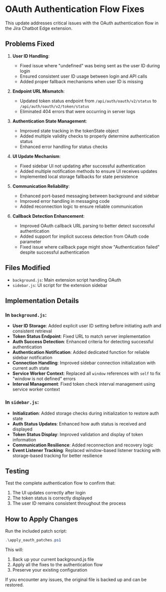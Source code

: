 # OAuth Authentication Flow Fixes

This update addresses critical issues with the OAuth authentication flow in the Jira Chatbot Edge extension.

## Problems Fixed

1. **User ID Handling**:
   - Fixed issue where "undefined" was being sent as the user ID during login
   - Ensured consistent user ID usage between login and API calls
   - Added proper fallback mechanisms when user ID is missing

2. **Endpoint URL Mismatch**:
   - Updated token status endpoint from `/api/auth/oauth/v2/status` to `/api/auth/oauth/v2/token/status`
   - Eliminated 404 errors that were occurring in server logs

3. **Authentication State Management**:
   - Improved state tracking in the tokenState object
   - Added multiple validity checks to properly determine authentication status
   - Enhanced error handling for status checks

4. **UI Update Mechanism**:
   - Fixed sidebar UI not updating after successful authentication
   - Added multiple notification methods to ensure UI receives updates
   - Implemented local storage fallbacks for state persistence

5. **Communication Reliability**:
   - Enhanced port-based messaging between background and sidebar
   - Improved error handling in messaging code
   - Added reconnection logic to ensure reliable communication

6. **Callback Detection Enhancement**:
   - Improved OAuth callback URL parsing to better detect successful authentication
   - Added support for implicit success detection from OAuth code parameter
   - Fixed issue where callback page might show "Authentication failed" despite successful authentication

## Files Modified

- `background.js`: Main extension script handling OAuth
- `sidebar.js`: UI script for the extension sidebar 

## Implementation Details

### In `background.js`:

- **User ID Storage**: Added explicit user ID setting before initiating auth and consistent retrieval
- **Token Status Endpoint**: Fixed URL to match server implementation
- **Auth Success Detection**: Enhanced criteria for detecting successful authentication
- **Authentication Notification**: Added dedicated function for reliable sidebar notification
- **Connection Handling**: Improved sidebar connection initialization with current auth state
- **Service Worker Context**: Replaced all `window` references with `self` to fix "window is not defined" errors
- **Interval Management**: Fixed token check interval management using service worker context

### In `sidebar.js`:

- **Initialization**: Added storage checks during initialization to restore auth state
- **Auth Status Updates**: Enhanced how auth status is received and displayed
- **Token Status Display**: Improved validation and display of token information
- **Communication Resilience**: Added reconnection and recovery logic
- **Event Listener Tracking**: Replaced window-based listener tracking with storage-based tracking for better resilience

## Testing

Test the complete authentication flow to confirm that:
1. The UI updates correctly after login
2. The token status is correctly displayed
3. The user ID remains consistent throughout the process

## How to Apply Changes

Run the included patch script:

```powershell
.\apply_oauth_patches.ps1
```

This will:
1. Back up your current background.js file
2. Apply all the fixes to the authentication flow
3. Preserve your existing configuration

If you encounter any issues, the original file is backed up and can be restored.
